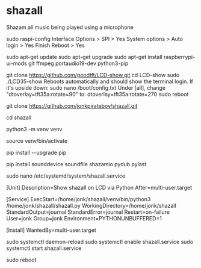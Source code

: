 # shazall
Shazam all music being played using a microphone

sudo raspi-config
Interface Options > SPI > Yes
System options > Auto login > Yes
Finish
Reboot > Yes

sudo apt-get update
sudo apt-get upgrade
sudo apt-get install raspberrypi-ui-mods git ffmpeg portaudio19-dev python3-pip

git clone https://github.com/goodtft/LCD-show.git
cd LCD-show
sudo ./LCD35-show
Reboots automatically and should show the terminal login. If it's upside down:
sudo nano /boot/config.txt
Under [all], change "dtoverlay=tft35a:rotate=90" to:
dtoverlay=tft35a:rotate=270
sudo reboot

git clone https://github.com/jonkpirateboy/shazall.git

cd shazall

python3 -m venv venv

source venv/bin/activate

pip install --upgrade pip

pip install sounddevice soundfile shazamio pydub pylast

sudo nano /etc/systemd/system/shazall.service

[Unit]
Description=Show shazall on LCD via Python
After=multi-user.target

[Service]
ExecStart=/home/jonk/shazall/venv/bin/python3 /home/jonk/shazall/shazall.py
WorkingDirectory=/home/jonk/shazall
StandardOutput=journal
StandardError=journal
Restart=on-failure
User=jonk
Group=jonk
Environment=PYTHONUNBUFFERED=1

[Install]
WantedBy=multi-user.target

sudo systemctl daemon-reload
sudo systemctl enable shazall.service
sudo systemctl start shazall.service

sudo reboot
